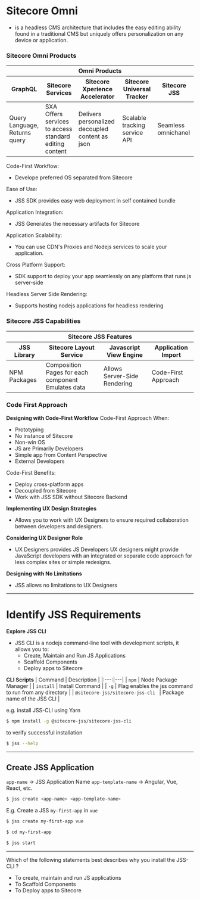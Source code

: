# Sitecore Omni
- is a headless CMS architecture that includes the easy editing ability found in a traditional CMS but uniquely offers personalization on any device or application.

### Sitecore Omni Products
<table>
	<thead>
		<tr>
			<th colspan="5">Omni Products</th>
		</tr>
		<tr>
			<th>GraphQL</th>
			<th>Sitecore Services</th>
			<th>Sitecore Xperience Accelerator</th>
			<th>Sitecore Universal Tracker</th>
			<th>Sitecore JSS</th>
		</tr>
	</thead>
	<tbody>
		<tr>
			<td>Query Language,<br> Returns query</td>
			<td>SXA Offers services to access <br>standard editing content</td>
			<td>Delivers personalized <br>decoupled content as json</td>
			<td>Scalable tracking service API</td>
			<td>Seamless omnichanel</td>
		</tr>
	</tbody>
</table>


Code-First Workflow:
- Develope preferred OS separated from Sitecore

Ease of Use:
- JSS SDK provides easy web deployment in self contained bundle

Application Integration:
- JSS Generates the necessary artifacts for Sitecore

Application Scalability:
- You can use CDN's Proxies and Nodejs services to scale your application.

Cross Platform Support:
- SDK support to deploy your app seamlessly on any platform that runs js server-side

Headless Server Side Rendering:
- Supports hosting nodejs applications for headless rendering

### Sitecore JSS Capabilities
<table>
	<thead>
		<tr>
			<th colspan="4">Sitecore JSS Features</th>
		</tr>
		<tr>
			<th>JSS Library</th>
			<th>Sitecore Layout Service</th>
			<th>Javascript View Engine</th>
			<th>Application Import</th>
		</tr>
	</thead>
	<tbody>
		<tr>
			<td>NPM Packages</td>
			<td>Composition Pages for each component <br>Emulates data</td>
			<td>Allows Server-Side Rendering</td>
			<td>Code-First Approach</td>
		</tr>
	</tbody>
</table>

### Code First Approach
**Designing with Code-First Workflow**
Code-First Approach When:
- Prototyping
- No instance of Sitecore
- Non-win OS
- JS are Primarily Developers
- Simple app from Content Perspective
- External Developers

Code-First Benefits:
- Deploy cross-platform apps
- Decoupled from Sitecore
- Work with JSS SDK without Sitecore Backend

**Implementing UX Design Strategies**
- Allows you to work with UX Designers to ensure required collaboration between developers and designers.

**Considering UX Designer Role**
- UX Designers provides JS Developers UX designers might provide JavaScript developers with an integrated or separate code approach for less complex sites or simple redesigns.

**Designing with No Limitations**
- JSS allows no limitations to UX Designers
---
# Identify JSS Requirements
**Explore JSS CLI**
- JSS CLI is a nodejs command-line tool with development scripts, it allows you to:
	- Create, Maintain and Run JS Applications
	- Scaffold Components
	- Deploy apps to Sitecore

**CLI Scripts**
| Command | Description |
|:---:|---|
| `npm` | Node Package Manager |
| `install` | Install Command |
| `-g` | Flag enables the jss command to run from any directory |
| `@sitecore-jss/sitecore-jss-cli ` | Package name of the JSS CLI |

e.g. install JSS-CLI using Yarn
```sh
$ npm install -g @sitecore-jss/sitecore-jss-cli
```

to verify successful installation
```sh
$ jss --help
```
---
## Create JSS Application
`app-name` -> JSS Application Name
`app-template-name` -> Angular, Vue, React, etc.
```sh
$ jss create <app-name> <app-template-name>
```
E.g. Create a JSS `my-first-app` in `vue`
```sh
$ jss create my-first-app vue

$ cd my-first-app

$ jss start
```
---
Which of the following statements best describes why you install the JSS-CLI ?
- To create, maintain and run JS applications
- To Scaffold Components
- To Deploy apps to Sitecore




